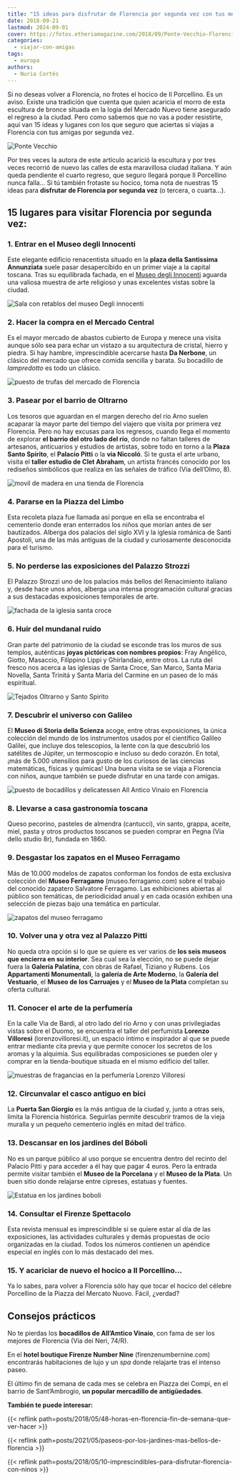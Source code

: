 ```yaml
---
title: "15 ideas para disfrutar de Florencia por segunda vez con tus mejores amigas"
date: 2018-09-21
lastmod: 2024-09-01
cover: https://fotos.etheriamagazine.com/2018/09/Ponte-Vecchio-Florencia-Toscana-e1552121783379.jpg
categories: 
  - viajar-con-amigas
tags: 
  - europa
authors: 
  - Nuria Cortés
---
```


Si no deseas volver a Florencia, no frotes el hocico de Il Porcellino. Es un aviso. 
Existe una tradición que cuenta que quien acaricia el morro de esta escultura de bronce 
situada en la logia del Mercado Nuevo tiene asegurado el regreso a la ciudad. Pero como 
sabemos que no vas a poder resistirte, aquí van 15 ideas y lugares con los que seguro 
que aciertas si viajas a Florencia con tus amigas por segunda vez. 

![Ponte Vecchio](https://fotos.etheriamagazine.com/2018/09/Ponte-Vecchio-Florencia-Toscana-e1552121783379.jpg "Ponte Vecchio (Florencia). © Enit/ Turismo Italiano")

<!-- LEGACY_UPDATED: Actualizado septiembre de 2024. -->

Por tres veces la autora de este artículo acarició la escultura y por tres veces 
recorrió de nuevo las calles de esta maravillosa ciudad italiana. Y aún queda pendiente 
el cuarto regreso, que seguro llegará porque Il Porcellino nunca falla… Si tú también 
frotaste su hocico, toma nota de nuestras 15 ideas para **disfrutar de Florencia por 
segunda vez** (o tercera, o cuarta…). 

## 15 lugares para visitar Florencia por segunda vez:

### 1\. Entrar en el Museo degli Innocenti

Este elegante edificio renacentista situado en la **plaza della Santissima Annunziata** 
suele pasar desapercibido en un primer viaje a la capital toscana. Tras su equilibrada 
fachada, en el [Museo degli 
Innocenti](https://www.istitutodeglinnocenti.it/content/museo-degli-innocenti-0) aguarda 
una valiosa muestra de arte religioso y unas excelentes vistas sobre la ciudad. 

![Sala con retablos del museo Degli innocenti](https://fotos.etheriamagazine.com/2018/09/Florencia-degli-innocenti-visittuscany-e1552121810122.jpg "Museo degli Innocenti. © Visit Tuscany")

### 2\. Hacer la compra en el Mercado Central

Es el mayor mercado de abastos cubierto de Europa y merece una visita aunque sólo sea 
para echar un vistazo a su arquitectura de cristal, hierro y piedra. Si hay hambre, 
imprescindible acercarse hasta **Da Nerbone**, un clásico del mercado que ofrece comida 
sencilla y barata. Su bocadillo de _lampredotto_ es todo un clásico. 

![puesto de trufas del mercado de Florencia](https://fotos.etheriamagazine.com/2018/09/Florencia-mercado-nuria-cortes-e1552121832663.jpg "Mercado de Florencia. © Nuria Cortés.")

### 3\. Pasear por el barrio de Oltrarno

Los tesoros que aguardan en el margen derecho del río Arno suelen acaparar la mayor 
parte del tiempo del viajero que visita por primera vez Florencia. Pero no hay excusas 
para los regresos, cuando llega el momento de explorar **el barrio del otro lado del 
río**, donde no faltan talleres de artesanos, anticuarios y estudios de artistas, sobre 
todo en torno a la **Plaza Santo Spirito**, el **Palacio Pitti** o la **via Niccoló**. 
Si te gusta el arte urbano, visita el **taller estudio de Clet Abraham**, un artista 
francés conocido por los rediseños simbólicos que realiza en las señales de tráfico (Via 
dell’Olmo, 8). 

![movil de madera en una tienda de Florencia](https://fotos.etheriamagazine.com/2018/09/Florencia-oltrarno-nuria-cortes-e1552121861922.jpg "Tienda en el barrio de Oltrarno (Florencia). © Nuria Cortés")

### 4\. Pararse en la Piazza del Limbo

Esta recoleta plaza fue llamada así porque en ella se encontraba el cementerio donde 
eran enterrados los niños que morían antes de ser bautizados. Alberga dos palacios del 
siglo XVI y la iglesia románica de Santi Apostoli, una de las más antiguas de la ciudad 
y curiosamente desconocida para el turismo. 

### 5\. No perderse las exposiciones del Palazzo Strozzi

El Palazzo Strozzi uno de los palacios más bellos del Renacimiento italiano y, desde 
hace unos años, alberga una intensa programación cultural gracias a sus destacadas 
exposiciones temporales de arte. 

![fachada de la iglesia santa croce](https://fotos.etheriamagazine.com/2018/09/Florencia-Santa-croce-pixabay-e1552121900506.jpg "Iglesia de la Santa Croce (Florencia).")

### 6\. Huir del mundanal ruido

Gran parte del patrimonio de la ciudad se esconde tras los muros de sus templos, 
auténticas **joyas pictóricas con nombres propios**: Fray Angélico, Giotto, Masaccio, 
Filippino Lippi y Ghirlandaio, entre otros. La ruta del fresco nos acerca a las iglesias 
de Santa Croce, San Marco, Santa Maria Novella, Santa Trinitá y Santa Maria del Carmine 
en un paseo de lo más espiritual. 

![Tejados Oltrarno y Santo Spirito](https://fotos.etheriamagazine.com/2018/09/Oltrarno-e-Santo-Spirito-Florencia-Toscana-e1552121923335.jpg "Oltrarno y Santo Spirito (Florencia). © Enit/ Turismo Italiano")

### 7\. Descubrir el universo con Galileo

El **Museo di Storia della Scienza** acoge, entre otras exposiciones, la única colección 
del mundo de los instrumentos usados por el científico Galileo Galilei, que incluye dos 
telescopios, la lente con la que descubrió los satélites de Júpiter, un termoscopio e 
incluso su dedo corazón. En total, ¡más de 5.000 utensilios para gusto de los curiosos 
de las ciencias matemáticas, físicas y químicas! Una buena visita se se viaja a 
Florencia con niños, aunque también se puede disfrutar en una tarde con amigas. 

![puesto de bocadillos y delicatessen All Antico Vinaio en Florencia](https://fotos.etheriamagazine.com/2018/09/Florencia-all-antico-vinaio-e1552121942711.jpg "No te pierdas los bocadillos de © All'antico Vinaio.")

### 8\. Llevarse a casa gastronomía toscana

Queso pecorino, pasteles de almendra (cantucci), vin santo, grappa, aceite, miel, pasta 
y otros productos toscanos se pueden comprar en Pegna (Via dello studio 8r), fundada en 
1860. 

### 9\. Desgastar los zapatos en el Museo Ferragamo

Más de 10.000 modelos de zapatos conforman los fondos de esta exclusiva colección del 
**Museo Ferragamo** (museo.ferragamo.com) sobre el trabajo del conocido zapatero 
Salvatore Ferragamo. Las exhibiciones abiertas al público son temáticas, de periodicidad 
anual y en cada ocasión exhiben una selección de piezas bajo una temática en particular. 

![zapatos del museo ferragamo](https://fotos.etheriamagazine.com/2018/09/Florencia-museo-ferragamo-e1552121977863.jpg "En el © Museo Ferragamo se guardan más de 10.000 pares de zapatos.")

### 10\. Volver una y otra vez al Palazzo Pitti

No queda otra opción si lo que se quiere es ver varios de **los seis museos que encierra 
en su interior**. Sea cual sea la elección, no se puede dejar fuera la **Galería 
Palatina**, con obras de Rafael, Tiziano y Rubens. Los **Appartamenti Monumentali**, la 
**galería de Arte Moderno**, la **Galería del Vestuario**, el **Museo de los Carruajes** 
y el **Museo de la Plata** completan su oferta cultural. 

### 11\. Conocer el arte de la perfumería

En la calle Via de Bardi, al otro lado del río Arno y con unas privilegiadas vistas 
sobre el Duomo, se encuentra el taller del perfumista **Lorenzo Villoresi** 
(lorenzovilloresi.it), un espacio íntimo e inspirador al que se puede entrar mediante 
cita previa y que permite conocer los secretos de los aromas y la alquimia. Sus 
equilibradas composiciones se pueden oler y comprar en la tienda-boutique situada en el 
mismo edificio del taller. 

![muestras de fragancias en la perfumería Lorenzo Villoresi](https://fotos.etheriamagazine.com/2018/09/Florencia-perfumeria-lorenzo-villoresi-e1552122007321.jpg "© Perfumería Lorenzo Villoresi (Florencia).")

### 12\. Circunvalar el casco antiguo en bici

La **Puerta San Giorgio** es la más antigua de la ciudad y, junto a otras seis, limita 
la Florencia histórica. Seguirlas permite descubrir tramos de la vieja muralla y un 
pequeño cementerio inglés en mitad del tráfico. 

### 13\. Descansar en los jardines del Bóboli

No es un parque público al uso porque se encuentra dentro del recinto del Palacio Pitti 
y para acceder a él hay que pagar 4 euros. Pero la entrada permite visitar también el 
**Museo de la Porcelana** y el **Museo de la Plata**. Un buen sitio donde relajarse 
entre cipreses, estatuas y fuentes. 

![Estatua en los jardines boboli](https://fotos.etheriamagazine.com/2018/09/florencia-jardines-boboli.jpg "Jardines Bóboli.")

### 14\. Consultar el Firenze Spettacolo

Esta revista mensual es imprescindible si se quiere estar al día de las exposiciones, 
las actividades culturales y demás propuestas de ocio organizadas en la ciudad. Todos 
los números contienen un apéndice especial en inglés con lo más destacado del mes. 

### 15\. Y acariciar de nuevo el hocico a Il Porcellino...

Ya lo sabes, para volver a Florencia sólo hay que tocar el hocico del célebre Porcellino 
de la Piazza del Mercato Nuovo. Fácil, ¿verdad? 

## Consejos prácticos

No te pierdas los **bocadillos de All’Amtico Vinaio**, con fama de ser los mejores de 
Florencia (Via dei Neri, 74/R). 

En el **hotel boutique Firenze Number Nine** (firenzenumbernine.com) encontrarás 
habitaciones de lujo y un _spa_ donde relajarte tras el intenso paseo. 

El último fin de semana de cada mes se celebra en Piazza dei Compi, en el barrio de 
Sant’Ambrogio, **un popular mercadillo de antigüedades**. 

**También te puede interesar:** 

{{< reflink path=posts/2018/05/48-horas-en-florencia-fin-de-semana-que-ver-hacer >}} 

{{< reflink path=posts/2021/05/paseos-por-los-jardines-mas-bellos-de-florencia >}} 

{{< reflink path=posts/2018/05/10-imprescindibles-para-disfrutar-florencia-con-ninos >}}
